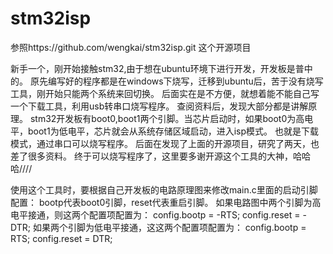 # stm32isp
参照https://github.com/wengkai/stm32isp.git  这个开源项目

新手一个，刚开始接触stm32,由于想在ubuntu环境下进行开发，开发板是普中的。
原先编写好的程序都是在windows下烧写，迁移到ubuntu后，苦于没有烧写工具，刚开始只能两个系统来回切换。
后面实在是不方便，就想着能不能自己写一个下载工具，利用usb转串口烧写程序。
查阅资料后，发现大部分都是讲解原理。
stm32开发板有boot0,boot1两个引脚。当芯片启动时，如果boot0为高电平，boot1为低电平，芯片就会从系统存储区域启动，进入isp模式。
也就是下载模式，通过串口可以烧写程序。
后面在发现了上面的开源项目，研究了两天，也差了很多资料。
终于可以烧写程序了，这里要多谢开源这个工具的大神，哈哈哈////


使用这个工具时，要根据自己开发板的电路原理图来修改main.c里面的启动引脚配置：
bootp代表boot0引脚，reset代表重启引脚。
如果电路图中两个引脚为高电平接通，则这两个配置项配置为：
config.bootp = -RTS;
config.reset = -DTR;
如果两个引脚为低电平接通，这这两个配置项配置为：
config.bootp = RTS;
config.reset = DTR;



